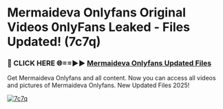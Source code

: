 # Mermaideva Onlyfans Original Videos 0nlyFans Leaked - Files Updated! (7c7q)

<h3>🔴 CLICK HERE 🌐==►► <a href="https://tinyurl.com/ehrbuxhb" rel="nofollow">Mermaideva Onlyfans Updated Files</a></h3>

Get Mermaideva Onlyfans and all content. Now you can access all videos and pictures of Mermaideva Onlyfans. New Updated Files 2025!

[![7c7q](https://i.imgur.com/lVYEuWS.gif)](https://tinyurl.com/ehrbuxhb)
